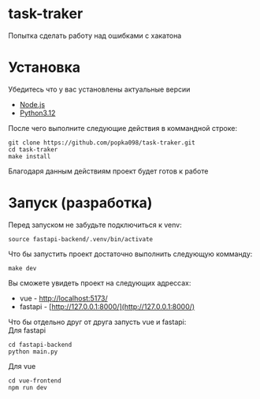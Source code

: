 # task-traker
Попытка сделать работу над ошибками с хакатона

# Установка
Убедитесь что у вас установлены актуальные версии
- [Node.js](https://nodejs.org/en/)
- [Python3.12](https://www.python.org/)

После чего выполните следующие действия в коммандной строке:
```
git clone https://github.com/popka098/task-traker.git
cd task-traker
make install
```
Благодаря данным действиям проект будет готов к работе

# Запуск (разработка)
Перед запуском не забудьте подключиться к venv:
```
source fastapi-backend/.venv/bin/activate
```
Что бы запустить проект достаточно выполнить следующую комманду:
```
make dev
```
Вы сможете увидеть проект на следующих адрессах:
- vue - [http://localhost:5173/](http://localhost:5173/)
- fastapi - [http://127.0.0.1:8000/](http://127.0.0.1:8000/)

Что бы отдельно друг от друга запусть vue и fastapi:\
Для fastapi
```
cd fastapi-backend
python main.py
```
Для vue
```
cd vue-frontend
npm run dev
```